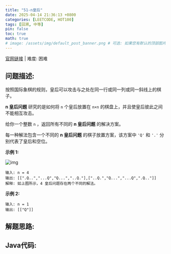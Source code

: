 ```yaml
---
title: "51-n皇后"
date: 2025-04-14 21:36:13 +0800
categories: [LEETCODE, HOT100]
tags: [回溯, 中等]
pin: false
toc: true
math: true
# image: /assets/img/default_post_banner.png # 可选: 如果您有默认的顶部图片，取消注释并修改路径
---
```


[官网链接](https://leetcode.cn/problems/n-queens/) \| 难度: 困难

## 问题描述: 

按照国际象棋的规则，皇后可以攻击与之处在同一行或同一列或同一斜线上的棋子。

**n 皇后问题** 研究的是如何将 `n` 个皇后放置在 `n×n` 的棋盘上，并且使皇后彼此之间不能相互攻击。

给你一个整数 `n` ，返回所有不同的 **n 皇后问题** 的解决方案。

每一种解法包含一个不同的 **n 皇后问题** 的棋子放置方案，该方案中 `'Q'` 和 `'.'` 分别代表了皇后和空位。

 

**示例 1:**

![img](../assets/img/posts/p51_0.jpg)

```
输入: n = 4
输出: [[".Q..","...Q","Q...","..Q."],["..Q.","Q...","...Q",".Q.."]]
解释: 如上图所示，4 皇后问题存在两个不同的解法。
```

**示例 2:**

```
输入: n = 1
输出: [["Q"]]
```

## 解题思路: 

## Java代码: 

